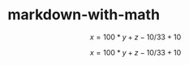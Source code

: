 # markdown-with-math

$$x = 100 * y + z - 10 / 33 + 10 % 3$$

```math
x = 100 * y + z - 10 / 33 + 10 % 3
```
